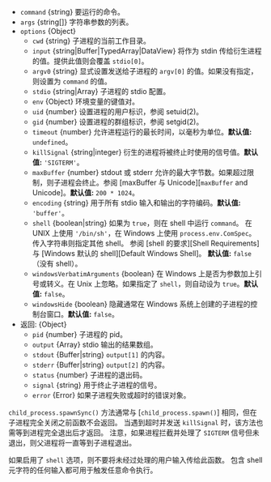 <!-- YAML
added: v0.11.12
changes:
  - version: v10.10.0
    pr-url: https://github.com/nodejs/node/pull/22409
    description: The `input` option can now be any `TypedArray` or a
                 `DataView`.
  - version: v8.8.0
    pr-url: https://github.com/nodejs/node/pull/15380
    description: The `windowsHide` option is supported now.
  - version: v8.0.0
    pr-url: https://github.com/nodejs/node/pull/10653
    description: The `input` option can now be a `Uint8Array`.
  - version: v6.2.1, v4.5.0
    pr-url: https://github.com/nodejs/node/pull/6939
    description: The `encoding` option can now explicitly be set to `buffer`.
  - version: v5.7.0
    pr-url: https://github.com/nodejs/node/pull/4598
    description: The `shell` option is supported now.
-->

* `command` {string} 要运行的命令。
* `args` {string[]} 字符串参数的列表。
* `options` {Object}
  * `cwd` {string} 子进程的当前工作目录。
  * `input` {string|Buffer|TypedArray|DataView} 将作为 stdin 传给衍生进程的值。提供此值则会覆盖 `stdio[0]`。
  * `argv0` {string} 显式设置发送给子进程的 `argv[0]` 的值。如果没有指定，则设置为 `command` 的值。
  * `stdio` {string|Array} 子进程的 stdio 配置。
  * `env` {Object} 环境变量的键值对。
  * `uid` {number} 设置进程的用户标识，参阅 setuid(2)。
  * `gid` {number} 设置进程的群组标识，参阅 setgid(2)。
  * `timeout` {number} 允许进程运行的最长时间，以毫秒为单位。**默认值:** `undefined`。
  * `killSignal` {string|integer} 衍生的进程将被终止时使用的信号值。**默认值:** `'SIGTERM'`。
  * `maxBuffer` {number} stdout 或 stderr 允许的最大字节数。如果超过限制，则子进程会终止。参阅 [maxBuffer 与 Unicode][`maxBuffer` and Unicode]。**默认值:** `200 * 1024`。
  * `encoding` {string} 用于所有 stdio 输入和输出的字符编码。**默认值:** `'buffer'`。
  * `shell` {boolean|string} 如果为 `true`，则在 shell 中运行 `command`。
     在 UNIX 上使用 `'/bin/sh'`，在 Windows 上使用 `process.env.ComSpec`。
     传入字符串则指定其他 shell。
     参阅 [shell 的要求][Shell Requirements]与 [Windows 默认的 shell][Default Windows Shell]。
     **默认值:** `false`（没有 shell）。
  * `windowsVerbatimArguments` {boolean} 在 Windows 上是否为参数加上引号或转义。在 Unix 上忽略。如果指定了 `shell`，则自动设为 `true`。**默认值:** `false`。
  * `windowsHide` {boolean} 隐藏通常在 Windows 系统上创建的子进程的控制台窗口。**默认值:** `false`。
* 返回: {Object}
  * `pid` {number} 子进程的 pid。
  * `output` {Array} stdio 输出的结果数组。
  * `stdout` {Buffer|string} `output[1]` 的内容。
  * `stderr` {Buffer|string} `output[2]` 的内容。
  * `status` {number} 子进程的退出码。
  * `signal` {string} 用于终止子进程的信号。
  * `error` {Error} 如果子进程失败或超时的错误对象。

`child_process.spawnSync()` 方法通常与 [`child_process.spawn()`] 相同，但在子进程完全关闭之前函数不会返回。
当遇到超时并发送 `killSignal` 时，该方法也需等到进程完全退出后才返回。
注意，如果进程拦截并处理了 `SIGTERM` 信号但未退出，则父进程将一直等到子进程退出。

如果启用了 `shell` 选项，则不要将未经过处理的用户输入传给此函数。
包含 shell 元字符的任何输入都可用于触发任意命令执行。



